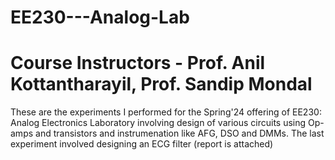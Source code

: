 # EE230---Analog-Lab
# Course Instructors - Prof. Anil Kottantharayil, Prof. Sandip Mondal
These are the experiments I performed for the Spring'24 offering of EE230: Analog Electronics Laboratory involving design of various circuits using Op-amps and transistors and instrumenation like AFG, DSO and DMMs. The last experiment involved designing an ECG filter (report is attached)

